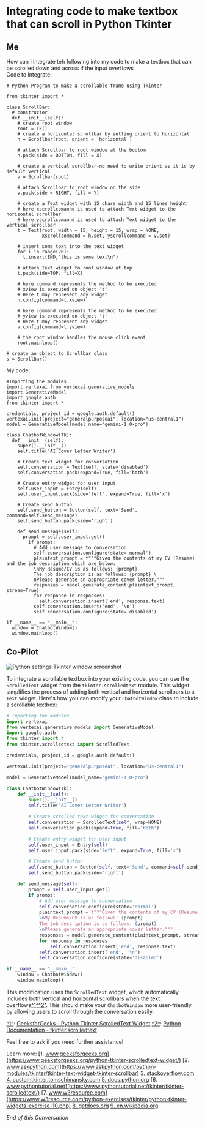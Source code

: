 # Integrating code to make textbox that can scroll in Python Tkinter  

## Me
How can I integrate teh following into my code to make a textbox that can be scrolled down and across if the input overflows  
Code to integrate:  

    # Python Program to make a scrollable frame using Tkinter  
    
    from tkinter import *

    class ScrollBar: 
      # constructor 
      def __init__(self):  
        # create root window 
        root = Tk() 
        # create a horizontal scrollbar by setting orient to horizontal 
        h = Scrollbar(root, orient = 'horizontal')  

        # attach Scrollbar to root window at the bootom 
        h.pack(side = BOTTOM, fill = X) 
        
        # create a vertical scrollbar-no need to write orient as it is by default vertical 
        v = Scrollbar(root) 
        
        # attach Scrollbar to root window on the side 
        v.pack(side = RIGHT, fill = Y) 
        
        # create a Text widget with 15 chars width and 15 lines height 
        # here xscrollcomannd is used to attach Text widget to the horizontal scrollbar 
        # here yscrollcomannd is used to attach Text widget to the vertical scrollbar 
        t = Text(root, width = 15, height = 15, wrap = NONE, 
                 xscrollcommand = h.set, yscrollcommand = v.set)  

        # insert some text into the text widget 
        for i in range(20): 
          t.insert(END,"this is some text\n") 
          
        # attach Text widget to root window at top 
        t.pack(side=TOP, fill=X) 
        
        # here command represents the method to be executed 
        # xview is executed on object 't' 
        # Here t may represent any widget 
        h.config(command=t.xview) 
        
        # here command represents the method to be executed 
        # yview is executed on object 't' 
        # Here t may represent any widget 
        v.config(command=t.yview) 
        
        # the root window handles the mouse click event 
        root.mainloop()  
        
    # create an object to Scrollbar class 
    s = ScrollBar() 
    
My code: 

    #Importing the modules 
    import vertexai from vertexai.generative_models 
    import GenerativeModel 
    import google.auth 
    from tkinter import * 
    
    credentials, project_id = google.auth.default() 
    vertexai.init(project="generalpurposeai", location="us-central1") 
    model = GenerativeModel(model_name="gemini-1.0-pro")  

    class ChatbotWindow(Tk): 
      def __init__(self): 
        super().__init__() 
        self.title('AI Cover Letter Writer') 
        
        # Create text widget for conversation 
        self.conversation = Text(self, state='disabled') 
        self.conversation.pack(expand=True, fill='both') 
        
        # Create entry widget for user input 
        self.user_input = Entry(self) 
        self.user_input.pack(side='left', expand=True, fill='x') 
        
        # Create send button 
        self.send_button = Button(self, text='Send', command=self.send_message) 
        self.send_button.pack(side='right')  

        def send_message(self): 
          prompt = self.user_input.get() 
            if prompt: 
              # Add user message to conversation 
              self.conversation.configure(state='normal') 
              plaintext_prompt = f"""Given the contents of my CV (Resume) and the job description which are below: 
              \nMy Resume/CV is as follows: {prompt} 
              The job description is as follows: {prompt} \
              nPlease generate an appropriate cover letter.""" 
              responses = model.generate_content(plaintext_prompt, stream=True) 
              for response in responses: 
                self.conversation.insert('end', response.text) 
              self.conversation.insert('end', '\n') 
              self.conversation.configure(state='disabled')  

    if __name__ == "__main__": 
      window = ChatbotWindow() 
      window.mainloop()  
    
## Co-Pilot
![Python settings Tkinter window screenshot](https://www.bing.com/th?id=OSK.2c1420bb4985b9ecbc52f2fb4f554131&pid=cdx&w=320&h=189&c=7&rs=1)  

[1]: https://www.geeksforgeeks.org/python-tkinter-scrolledtext-widget/ ""
[2]: https://www.askpython.com/python-modules/tkinter/tkinter-text-widget-tkinter-scrollbar ""
[3]: https://stackoverflow.com/questions/49207769/how-to-get-text-box-to-horizontally-scroll-over-inserted-widgets ""
[4]: https://customtkinter.tomschimansky.com/documentation/widgets/scrollbar/ ""
[5]: https://docs.python.org/3/library/tkinter.scrolledtext.html ""
[6]: https://www.pythontutorial.net/tkinter/tkinter-scrolledtext/ ""
[7]: https://www.w3resource.com/python-exercises/tkinter/python-tkinter-widgets-exercise-10.php ""
[8]: https://getdocs.org/Python/docs/3.7/library/tkinter.scrolledtext ""

To integrate a scrollable textbox into your existing code, you can use the `ScrolledText` widget from the `tkinter.scrolledtext` module. This widget simplifies the process of adding both vertical and horizontal scrollbars to a `Text` widget. Here's how you can modify your `ChatbotWindow` class to include a scrollable textbox:

```python
# Importing the modules
import vertexai
from vertexai.generative_models import GenerativeModel
import google.auth
from tkinter import *
from tkinter.scrolledtext import ScrolledText

credentials, project_id = google.auth.default()

vertexai.init(project="generalpurposeai", location="us-central1")

model = GenerativeModel(model_name="gemini-1.0-pro")

class ChatbotWindow(Tk):
    def __init__(self):
        super().__init__()
        self.title('AI Cover Letter Writer')

        # Create scrolled text widget for conversation
        self.conversation = ScrolledText(self, wrap=NONE)
        self.conversation.pack(expand=True, fill='both')

        # Create entry widget for user input
        self.user_input = Entry(self)
        self.user_input.pack(side='left', expand=True, fill='x')

        # Create send button
        self.send_button = Button(self, text='Send', command=self.send_message)
        self.send_button.pack(side='right')

    def send_message(self):
        prompt = self.user_input.get()
        if prompt:
            # Add user message to conversation
            self.conversation.configure(state='normal')
            plaintext_prompt = f"""Given the contents of my CV (Resume) and the job description which are below:
            \nMy Resume/CV is as follows: {prompt}
            The job description is as follows: {prompt}
            \nPlease generate an appropriate cover letter."""
            responses = model.generate_content(plaintext_prompt, stream=True)
            for response in responses:
                self.conversation.insert('end', response.text)
            self.conversation.insert('end', '\n')
            self.conversation.configure(state='disabled')

if __name__ == "__main__":
    window = ChatbotWindow()
    window.mainloop()
```

This modification uses the `ScrolledText` widget, which automatically includes both vertical and horizontal scrollbars when the text overflows[^1^][1][^2^][2]. This should make your `ChatbotWindow` more user-friendly by allowing users to scroll through the conversation easily.

[^1^][1]: [GeeksforGeeks - Python Tkinter ScrolledText Widget](https://www.geeksforgeeks.org/python-tkinter-scrolledtext-widget/)
[^2^][2]: [Python Documentation - tkinter.scrolledtext](https://docs.python.org/3/library/tkinter.scrolledtext.html)

Feel free to ask if you need further assistance!

Learn more: [1. www.geeksforgeeks.org](https://www.geeksforgeeks.org/python-tkinter-scrolledtext-widget/) 
[2. www.askpython.com](https://www.askpython.com/python-modules/tkinter/tkinter-text-widget-tkinter-scrollbar)
[3. stackoverflow.com](https://stackoverflow.com/questions/49207769/how-to-get-text-box-to-horizontally-scroll-over-inserted-widgets)
[4. customtkinter.tomschimansky.com](https://customtkinter.tomschimansky.com/documentation/widgets/scrollbar/)
[5. docs.python.org](https://docs.python.org/3/library/tkinter.scrolledtext.html) 
[6. www.pythontutorial.net](https://www.pythontutorial.net/tkinter/tkinter-scrolledtext/) 
[7. www.w3resource.com](https://www.w3resource.com/python-exercises/tkinter/python-tkinter-widgets-exercise-10.php)
[8. getdocs.org](https://getdocs.org/Python/docs/3.7/library/tkinter.scrolledtext)
[9. en.wikipedia.org](https://en.wikipedia.org/wiki/Tkinter)  

*End of this Conversation*
